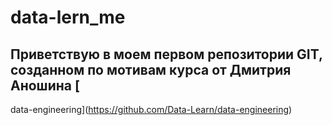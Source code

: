 # data-lern_me
## Приветствую в моем первом репозитории GIT, созданном по мотивам курса от Дмитрия Аношина [
data-engineering](https://github.com/Data-Learn/data-engineering)